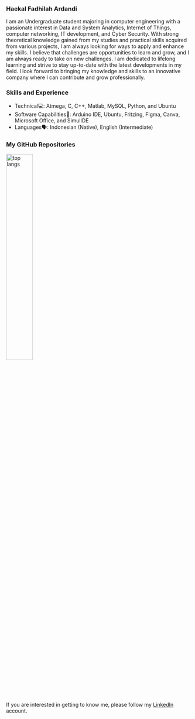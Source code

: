 ### **Haekal Fadhilah Ardandi**<br>

I am an Undergraduate student majoring in computer engineering with a passionate interest in Data and System Analytics, Internet of Things, computer networking, IT development, and Cyber Security. With strong theoretical knowledge gained from my studies and practical skills acquired from various projects, I am always looking for ways to apply and enhance my skills. I believe that challenges are opportunities to learn and grow, and I am always ready to take on new challenges. I am dedicated to lifelong learning and strive to stay up-to-date with the latest developments in my field. I look forward to bringing my knowledge and skills to an innovative company where I can contribute and grow professionally.

### **Skills and Experience**<br>
* Technical💻: Atmega, C, C++, Matlab, MySQL, Python, and Ubuntu
* Software Capabilities📀:  Arduino IDE, Ubuntu, Fritzing, Figma, Canva, Microsoft Office, and SimulIDE
* Languages🗣️:  Indonesian (Native), English (Intermediate)

### **My GitHub Repositories**<br>
<img alt="top langs" width="38%" src="https://github-readme-stats.vercel.app/api/top-langs/?username=haekal214&layout=compact"/>

If you are interested in getting to know me, please follow my [LinkedIn](https://www.linkedin.com/in/haekalfadhilah/) account.

